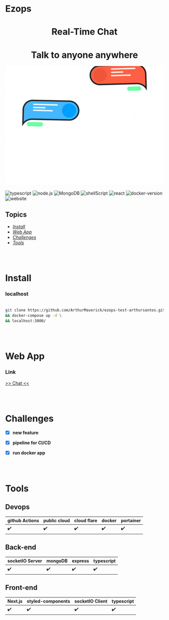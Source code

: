 # Ezops

##  

<h1 align="center">Real-Time Chat</h1>
<h1 align="center">Talk to anyone anywhere </h1>
<div align="center">
  <img src="https://github.com/ArthurMaverick/ezops-test-arthursantos/blob/dev/docs/images/26FPJGjhefSJuaRhu.gif" width="600" />
</div>


![typescript](https://img.shields.io/badge/TypeScript-007ACC?style=for-the-badge&logo=typescript&logoColor=white) ![node.js](https://img.shields.io/badge/Node.js-43853D?style=for-the-badge&logo=node.js&logoColor=white
) ![MongoDB](https://img.shields.io/badge/MongoDB-4EA94B?style=for-the-badge&logo=mongodb&logoColor=white)  ![shellScript](https://img.shields.io/badge/Shell_Script-121011?style=for-the-badge&logo=gnu-bash&logoColor=white) ![react](https://img.shields.io/badge/React-20232A?style=for-the-badge&logo=react&logoColor=61DAFB) 
![docker-version](https://img.shields.io/docker/v/arthursantos2228/realtime-chat/latest?style=for-the-badge) ![website](https://img.shields.io/website?style=for-the-badge&up_message=ok&url=https%3A%2F%2Fwww.arthursantos.tech)



## Topics

 -  [_Install_](#install)
 -  [_Web App_](#web-app)
 -  [_Challenges_](#challenges)
 -  [_Tools_](#tools)

<br />
<br />


# Install <a name="install"></a>
  ### **localhost**
  ```bash

  git clone https://github.com/ArthurMaverick/ezops-test-arthursantos.git . \
  && docker-compose up -d \
  && localhost:3000/
  
  ```

<br />
<br />

# Web App  <a name="web-app"></a>

  ### **Link** 
   [>> Chat <<](https://www.arthursantos.tech) 


<br />
<br />

# Challenges <a name="challenges"></a>

- [x] **new feature**

-  [x] **pipeline for CI/CD**

- [x] **run docker app**


<br />
<br />

# Tools <a name="tools"></a>

## Devops

 github Actions | public cloud | cloud flare | docker | portainer
:------------ | :-------------| :-------------| :-------------| :-------------
:heavy_check_mark: | :heavy_check_mark: |  :heavy_check_mark: | :heavy_check_mark: | :heavy_check_mark:

## Back-end

 socketIO Server | mongoDB | express | typescript
:------------ | :-------------| :-------------| :-------------
:heavy_check_mark: | :heavy_check_mark: |  :heavy_check_mark: | :heavy_check_mark:

## Front-end

 Next.js | styled-components | socketIO Client | typescript
:------------ | :-------------| :-------------| :-------------
:heavy_check_mark: | :heavy_check_mark: |  :heavy_check_mark: | :heavy_check_mark:


